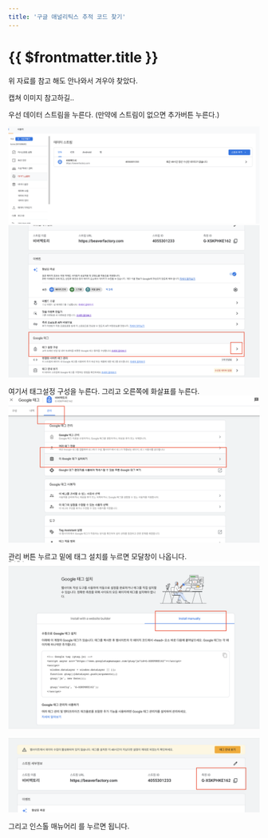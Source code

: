 ```yaml
---
title: '구글 애널리틱스 추적 코드 찾기'
---
```


# {{ $frontmatter.title }}


위 자료를 참고 해도 안나와서 겨우야 찾았다.





캡쳐 이미지 참고하길..


우선 데이터 스트림을 누른다. (만약에 스트림이 없으면 추가버튼 누른다.)

![2023-01-26-0001](./img/2023-01-26-0001.png)
![2023-01-26-0001](./img/2023-01-26-0002.png)



여기서 태그설정 구성을 누른다. 그리고 오른쪽에 화살표를 누른다.
![2023-01-26-0001](./img/2023-01-26-0003.png)


관리 버튼 누르고 밑에 태그 설치를 누르면 모달창이 나옵니다.
![2023-01-26-0001](./img/2023-01-26-0004.png)

![2023-01-26-0001](./img/2023-01-26-0005.png)

그리고 인스톨 매뉴어리 를 누르면 됩니다.